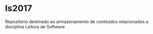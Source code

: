 # Is2017
Repositório destinado ao armazenamento de conteúdos relacionados a disciplina Leitura de Software.
